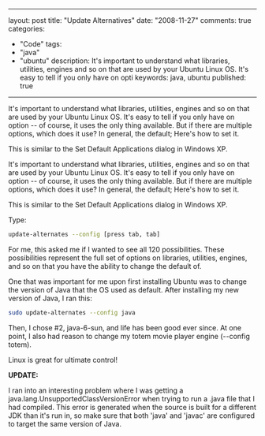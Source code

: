 
---
layout: post
title: "Update Alternatives"
date: "2008-11-27"
comments: true
categories:
  - "Code"
tags:
  - "java"
  - "ubuntu"
description: It's important to understand what libraries, utilities, engines and so on that are used by your Ubuntu Linux OS.  It's easy to tell if you only have on opti
keywords: java, ubuntu
published: true
---

It's important to understand what libraries, utilities, engines and so on that are used by your Ubuntu Linux OS.  It's easy to tell if you only have on option -- of course, it uses the only thing available.  But if there are multiple options, which does it use?  In general, the default;  Here's how to set it.

This is similar to the Set Default Applications dialog in Windows XP. 
<!--more-->

It's important to understand what libraries, utilities, engines and so on that are used by your Ubuntu Linux OS.  It's easy to tell if you only have on option -- of course, it uses the only thing available.  But if there are multiple options, which does it use?  In general, the default;  Here's how to set it.

This is similar to the Set Default Applications dialog in Windows XP.  

Type:

```bash
update-alternates --config [press tab, tab]
```

For me, this asked me if I wanted to see all 120 possibilities.  These possibilities represent the full set of options on libraries, utilities, engines, and so on that you have the ability to change the default of.

One that was important for me upon first installing Ubuntu was to change the version of Java that the OS used as default.  After installing my new version of Java, I ran this:

```bash
sudo update-alternates --config java
```

Then, I chose #2, java-6-sun, and life has been good ever since.  At one point, I also had reason to change my totem movie player engine (--config totem).

Linux is great for ultimate control!

<strong>UPDATE:</strong>

I ran into an interesting problem where I was getting a java.lang.UnsupportedClassVersionError when trying to run a .java file that I had compiled.  This error is generated when the source is built for a different JDK than it's run in, so make sure that both 'java' and 'javac' are configured to target the same version of Java.

  
